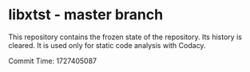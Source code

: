 # libxtst - master branch

This repository contains the frozen state of the repository.
Its history is cleared. It is used only for static code
analysis with Codacy.

Commit Time: 1727405087